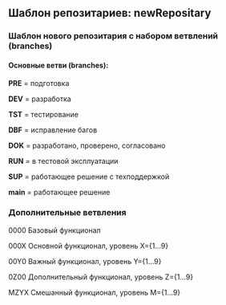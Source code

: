 ## Шаблон репозитариев: newRepositary
### Шаблон нового репозитария с набором ветвлений (branches)

#### Основные ветви (branches):
**PRE** = подготовка

**DEV** = разработка

**TST** = тестирование

**DBF** = исправление багов

**DOK** = разработано, проверено, согласовано

**RUN** = в тестовой эксплуатации

**SUP** = работающее решение с техподдержкой

**main** = работающее решение


### Дополнительные ветвления
0000 Базовый функционал

000X Основной функционал, уровень X={1...9}

00Y0 Важный функционал, уровень Y={1...9}

0Z00 Дополнительный функционал, уровень Z={1...9}

MZYX Смешанный функционал, уровень M={1...9}
